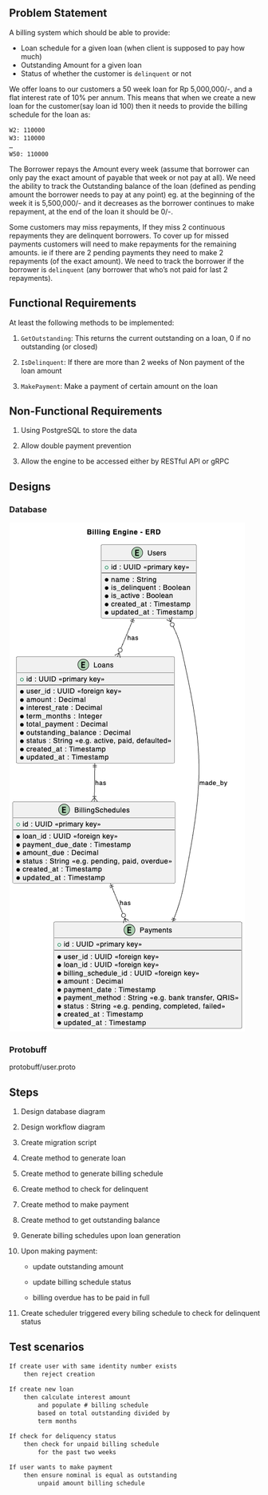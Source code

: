 ## Problem Statement

A billing system which should be able to provide:
- Loan schedule for a given loan (when client is supposed to pay how much)
- Outstanding Amount for a given loan
- Status of whether the customer is `delinquent` or not

We offer loans to our customers a 50 week loan for Rp 5,000,000/-, and a flat interest rate of 10% per annum. This means that when we create a new loan for the customer(say loan id 100) then it needs to provide the billing schedule for the loan as:

``` W1 : 110000
W2: 110000
W3: 110000
…
W50: 110000
```

The Borrower repays the Amount every week (assume that borrower can only pay the exact amount of payable that week or not pay at all). We need the ability to track the Outstanding balance of the loan (defined as pending amount the borrower needs to pay at any point) eg. at the beginning of the week it is 5,500,000/- and it decreases as the borrower continues to make repayment, at the end of the loan it should be 0/-. 

Some customers may miss repayments, If they miss 2 continuous repayments they are delinquent borrowers. To cover up for missed payments customers will need to make repayments for the remaining amounts. ie if there are 2 pending payments they need to make 2 repayments (of the exact amount). We need to track the borrower if the borrower is `delinquent` (any borrower that who’s not paid for last 2 repayments).

## Functional Requirements

At least the following methods to be implemented:

1. `GetOutstanding`: This returns the current outstanding on a loan, 0 if no outstanding (or closed)

2. `IsDelinquent`: If there are more than 2 weeks of Non payment of the loan amount

3. `MakePayment`: Make a payment of certain amount on the loan

## Non-Functional Requirements

1. Using PostgreSQL to store the data

2. Allow double payment prevention

3. Allow the engine to be accessed either by RESTful API or gRPC


## Designs

### Database

![alt text](image.png)

### Protobuff

protobuff/user.proto


## Steps

1. Design database diagram

2. Design workflow diagram

3. Create migration script

4. Create method to generate loan

5. Create method to generate billing schedule

6. Create method to check for delinquent

7. Create method to make payment

8. Create method to get outstanding balance

9. Generate billing schedules upon loan generation

10. Upon making payment: 

    - update outstanding amount
    
    - update billing schedule status
    
    - billing overdue has to be paid in full

11. Create scheduler triggered every biling schedule to check for delinquent status

## Test scenarios

```
If create user with same identity number exists
    then reject creation
```

```
If create new loan
    then calculate interest amount 
        and populate # billing schedule 
        based on total outstanding divided by 
        term months 
```

```
If check for deliquency status
    then check for unpaid billing schedule 
        for the past two weeks 
```

```
If user wants to make payment
    then ensure nominal is equal as outstanding 
        unpaid amount billing schedule
```